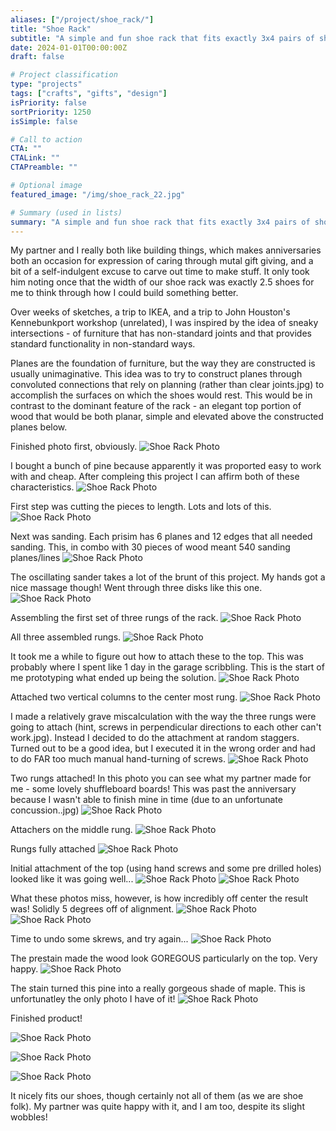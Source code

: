 ```yaml
---
aliases: ["/project/shoe_rack/"]
title: "Shoe Rack"
subtitle: "A simple and fun shoe rack that fits exactly 3x4 pairs of shoes"
date: 2024-01-01T00:00:00Z
draft: false

# Project classification
type: "projects"
tags: ["crafts", "gifts", "design"]
isPriority: false
sortPriority: 1250
isSimple: false

# Call to action
CTA: ""
CTALink: ""
CTAPreamble: ""

# Optional image
featured_image: "/img/shoe_rack_22.jpg"

# Summary (used in lists)
summary: "A simple and fun shoe rack that fits exactly 3x4 pairs of shoes"
---
```


My partner and I really both like building things, which makes anniversaries both an occasion for expression of caring through mutal gift giving, and a bit of a self-indulgent excuse to carve out time to make stuff. It only took him noting once that the width of our shoe rack was exactly 2.5 shoes for me to think through how I could build something better.

Over weeks of sketches, a trip to IKEA, and a trip to John Houston's Kennebunkport workshop (unrelated), I was inspired by the idea of sneaky intersections - of furniture that has non-standard joints and that provides standard functionality in non-standard ways. 

Planes are the foundation of furniture, but the way they are constructed is usually unimaginative. This idea was to try to construct planes through convoluted connections that rely on planning (rather than clear joints.jpg) to accomplish the surfaces on which the shoes would rest. This would be in contrast to the dominant feature of the rack - an elegant top portion of wood that would be both planar, simple and elevated above the constructed planes below.

Finished photo first, obviously.
![Shoe Rack Photo](/img/shoe_rack_0.jpg)

I bought a bunch of pine because apparently it was proported easy to work with and cheap. After compleing this project I can affirm both of these characteristics. 
![Shoe Rack Photo](/img/shoe_rack_1.jpg)

First step was cutting the pieces to length. Lots and lots of this.
![Shoe Rack Photo](/img/shoe_rack_2.jpg)

Next was sanding. Each prisim has 6 planes and 12 edges that all needed sanding. This, in combo with 30 pieces of wood meant 540 sanding planes/lines
![Shoe Rack Photo](/img/shoe_rack_3.jpg)

The oscillating sander takes a lot of the brunt of this project. My hands got a nice massage though! Went through three disks like this one.
![Shoe Rack Photo](/img/shoe_rack_4.jpg)

Assembling the first set of three rungs of the rack.
![Shoe Rack Photo](/img/shoe_rack_5.jpg)

All three assembled rungs.
![Shoe Rack Photo](/img/shoe_rack_6.jpg)

It took me a while to figure out how to attach these to the top. This was probably where I spent like 1 day in the garage scribbling. This is the start of me prototyping what ended up being the solution.
![Shoe Rack Photo](/img/shoe_rack_7.jpg)

Attached two vertical columns to the center most rung.
![Shoe Rack Photo](/img/shoe_rack_8.jpg)

I made a relatively grave miscalculation with the way the three rungs were going to attach (hint, screws in perpendicular directions to each other can't work.jpg). Instead I decided to do the attachment at random staggers. Turned out to be a good idea, but I executed it in the wrong order and had to do FAR too much manual hand-turning of screws.
![Shoe Rack Photo](/img/shoe_rack_9.jpg)

Two rungs attached! In this photo you can see what my partner made for me - some lovely shuffleboard boards! This was past the anniversary because I wasn't able to finish mine in time (due to an unfortunate concussion..jpg)
![Shoe Rack Photo](/img/shoe_rack_10.jpg)

Attachers on the middle rung.
![Shoe Rack Photo](/img/shoe_rack_11.jpg)

Rungs fully attached
![Shoe Rack Photo](/img/shoe_rack_12.jpg)

Initial attachment of the top (using hand screws and some pre drilled holes) looked like it was going well... 
![Shoe Rack Photo](/img/shoe_rack_13.jpg)
![Shoe Rack Photo](/img/shoe_rack_14.jpg)

What these photos miss, however, is how incredibly off center the result was! Solidly 5 degrees off of alignment.
![Shoe Rack Photo](/img/shoe_rack_15.jpg)
![Shoe Rack Photo](/img/shoe_rack_16.jpg)

Time to undo some skrews, and try again...
![Shoe Rack Photo](/img/shoe_rack_17.jpg)

The prestain made the wood look GOREGOUS particularly on the top. Very happy.
![Shoe Rack Photo](/img/shoe_rack_18.jpg)

The stain turned this pine into a really gorgeous shade of maple. This is unfortunatley the only photo I have of it!
![Shoe Rack Photo](/img/shoe_rack_19.jpg)

Finished product!

![Shoe Rack Photo](/img/shoe_rack_20.jpg)

![Shoe Rack Photo](/img/shoe_rack_21.jpg)

![Shoe Rack Photo](/img/shoe_rack_22.jpg)

It nicely fits our shoes, though certainly not all of them (as we are shoe folk). My partner was quite happy with it, and I am too, despite its slight wobbles!
